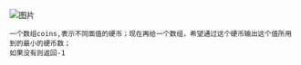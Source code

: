 ![图片](https://user-images.githubusercontent.com/38878365/184779009-20466648-c439-4a36-a668-8161bc095f45.png)
    
    
    一个数组coins,表示不同面值的硬币；现在再给一个数组，希望通过这个硬币输出这个值所用到的最小的硬币数；
    如果没有则返回-1
